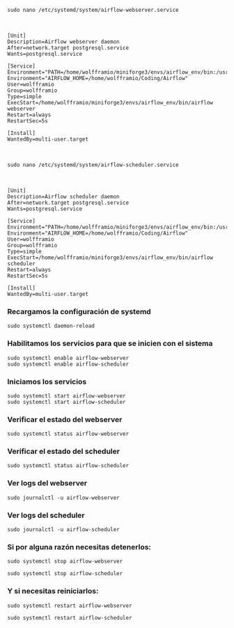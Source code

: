     sudo nano /etc/systemd/system/airflow-webserver.service

<br>

    [Unit]
    Description=Airflow webserver daemon
    After=network.target postgresql.service
    Wants=postgresql.service

    [Service]
    Environment="PATH=/home/wolfframio/miniforge3/envs/airflow_env/bin:/usr/local/sbin:/usr/local/bin:/usr/sbin:/usr/bin:/sbin:/bin"
    Environment="AIRFLOW_HOME=/home/wolfframio/Coding/Airflow"
    User=wolfframio
    Group=wolfframio
    Type=simple
    ExecStart=/home/wolfframio/miniforge3/envs/airflow_env/bin/airflow webserver
    Restart=always
    RestartSec=5s

    [Install]
    WantedBy=multi-user.target

<br>

    sudo nano /etc/systemd/system/airflow-scheduler.service

<br>

    [Unit]
    Description=Airflow scheduler daemon
    After=network.target postgresql.service
    Wants=postgresql.service

    [Service]
    Environment="PATH=/home/wolfframio/miniforge3/envs/airflow_env/bin:/usr/local/sbin:/usr/local/bin:/usr/sbin:/usr/bin:/sbin:/bin"
    Environment="AIRFLOW_HOME=/home/wolfframio/Coding/Airflow"
    User=wolfframio
    Group=wolfframio
    Type=simple
    ExecStart=/home/wolfframio/miniforge3/envs/airflow_env/bin/airflow scheduler
    Restart=always
    RestartSec=5s

    [Install]
    WantedBy=multi-user.target

### Recargamos la configuración de systemd
   
    sudo systemctl daemon-reload

### Habilitamos los servicios para que se inicien con el sistema

    sudo systemctl enable airflow-webserver
    sudo systemctl enable airflow-scheduler

### Iniciamos los servicios
    
    sudo systemctl start airflow-webserver
    sudo systemctl start airflow-scheduler  

### Verificar el estado del webserver

    sudo systemctl status airflow-webserver

### Verificar el estado del scheduler

    sudo systemctl status airflow-scheduler

### Ver logs del webserver

    sudo journalctl -u airflow-webserver

### Ver logs del scheduler

    sudo journalctl -u airflow-scheduler


### Si por alguna razón necesitas detenerlos:

    sudo systemctl stop airflow-webserver

    sudo systemctl stop airflow-scheduler

### Y si necesitas reiniciarlos:

    sudo systemctl restart airflow-webserver

    sudo systemctl restart airflow-scheduler